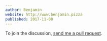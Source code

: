 ```yaml
---
author: Benjamin
website: http://www.benjamin.pizza
published: 2017-11-08
---
```


To join the discussion, <a href="https://github.com/benjamin-hodgson/benjamin-hodgson.github.io/blob/develop/comments/2017-10-17-recursion-without-recursion/example.md">send me a pull request</a>.